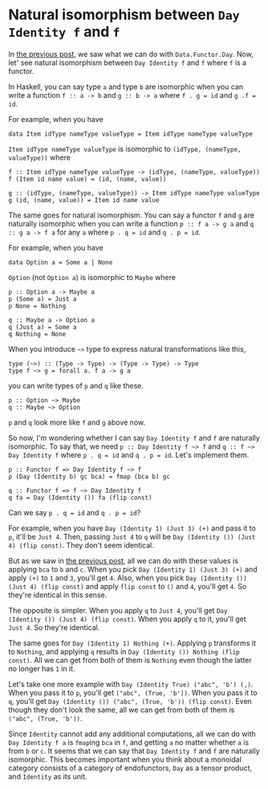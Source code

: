 # Natural isomorphism between `Day Identity f` and `f`

In [the previous post](./day.html), we saw what we can do with `Data.Functor.Day`. Now, let' see natural isomorphism between `Day Identity f` and `f` where `f` is a functor.

In Haskell, you can say type `a` and type `b` are isomorphic when you can write a function `f :: a -> b` and `g :: b -> a` where `f . g = id` and `g .f = id`.

For example, when you have

```
data Item idType nameType valueType = Item idType nameType valueType
```

`Item idType nameType valueType` is isomorphic to `(idType, (nameType, valueType))` where

```
f :: Item idType nameType valueType -> (idType, (nameType, valueType))
f (Item id name value) = (id, (name, value))

g :: (idType, (nameType, valueType)) -> Item idType nameType valueType
g (id, (name, value)) = Item id name value
```

The same goes for natural isomorphism. You can say a functor `f` and `g` are naturally isomorphic when you can write a function `p :: f a -> g a` and `q :: g a -> f a` for any `a` where `p . q = id` and `q . p = id`.

For example, when you have

```
data Option a = Some a | None
```

`Option` (not `Option a`) is isomorphic to `Maybe` where

```
p :: Option a -> Maybe a
p (Some a) = Just a
p None = Nothing

q :: Maybe a -> Option a
q (Just a) = Some a
q Nothing = None
```

When you introduce `~>` type to express natural transformations like this,

```
type (~>) :: (Type -> Type) -> (Type -> Type) -> Type
type f ~> g = forall a. f a -> g a
```

you can write types of `p` and `q` like these.

```
p :: Option ~> Maybe
q :: Maybe ~> Option
```

`p` and `q` look more like `f` and `g` above now.

So now, I'm wondering whether I can say `Day Identity f` and `f` are naturally isomorphic. To say that, we need `p :: Day Identity f ~> f` and `q :: f ~> Day Identity f` where `p . q = id` and `q . p = id`. Let's implement them.

```
p :: Functor f => Day Identity f ~> f
p (Day (Identity b) gc bca) = fmap (bca b) gc

q :: Functor f => f ~> Day Identity f
q fa = Day (Identity ()) fa (flip const)
```

Can we say `p . q = id` and `q . p = id`?

For example, when you have `Day (Identity 1) (Just 3) (+)` and pass it to `p`, it'll be `Just 4`. Then, passing `Just 4` to `q` will be `Day (Identity ()) (Just 4) (flip const)`. They don't seem identical.

But as we saw in [the previous post](./day.html), all we can do with these values is applying `bca` to `b` and `c`. When you pick `Day (Identity 1) (Just 3) (+)` and apply `(+)` to `1` and `3`, you'll get `4`. Also, when you pick `Day (Identity ()) (Just 4) (flip const)` and apply `flip const` to `()` and `4`, you'll get `4`. So they're identical in this sense.

The opposite is simpler. When you apply `q` to `Just 4`, you'll get `Day (Identity ()) (Just 4) (flip const)`. When you apply `q` to it, you'll get `Just 4`. So they're identical.

The same goes for `Day (Identity 1) Nothing (+)`. Applying `p` transforms it to `Nothing`, and applying `q` results in `Day (Identity ()) Nothing (flip const)`. All we can get from both of them is `Nothing` even though the latter no longer has `1` in it.

Let's take one more example with `Day (Identity True) ("abc", 'b') (,)`. When you pass it to `p`, you'll get `("abc", (True, 'b'))`. When you pass it to `q`, you'll get `Day (Identity ()) ("abc", (True, 'b')) (flip const)`. Even though they don't look the same, all we can get from both of them is `("abc", (True, 'b'))`.

Since `Identity` cannot add any additional computations, all we can do with `Day Identity f a` is `fmap`ing `bca` in `f`, and getting `a` no matter whether `a` is from `b` or `c`. It seems that we can say that `Day Identity f` and `f` are naturally isomorphic. This becomes important when you think about a monoidal category consists of a category of endofunctors, `Day` as a tensor product, and `Identity` as its unit.
